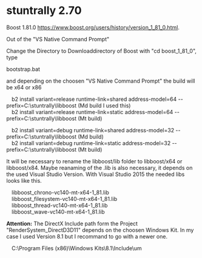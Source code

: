 # stuntrally 2.70

Boost 1.81.0 https://www.boost.org/users/history/version_1_81_0.html.

Out of the "VS Native Command Prompt"

Change the Directory to Downloaddirectory of Boost with "cd boost_1_81_0", type

  bootstrap.bat

and depending on the choosen "VS Native Command Prompt" the build will be x64 or x86

&emsp;b2 install variant=release runtime-link=shared address-model=64 --prefix=C:\stuntrally\libboost (Md build I used this) <br />
&emsp;b2 install variant=release runtime-link=static address-model=64 --prefix=C:\stuntrally\libboost (Mt build) <br />

&emsp;b2 install variant=debug runtime-link=shared address-model=32 --prefix=C:\stuntrally\libboost (Md build) <br />
&emsp;b2 install variant=debug runtime-link=static address-model=32 --prefix=C:\stuntrally\libboost (Mt build) <br />
  
It will be necessary to rename the libboost/lib folder to libboost/x64 or libboost/x84. Maybe reanaming of the .lib is also necessary, it depends on the used Visual Studio Version. With Visual Studio 2015 the needed libs looks like this.

&emsp;libboost_chrono-vc140-mt-x64-1_81.lib<br />
&emsp;libboost_filesystem-vc140-mt-x64-1_81.lib<br />
&emsp;libboost_thread-vc140-mt-x64-1_81.lib<br />
&emsp;libboost_wave-vc140-mt-x64-1_81.lib<br />

**Attention:** The DirectX Include path form the Project "RenderSystem_DirectD3D11" depends on the choosen Windows Kit. In my case I used Version 8.1 but I recommand to go with a newer one.<br />

&emsp;C:\Program Files (x86)\Windows Kits\8.1\Include\um
